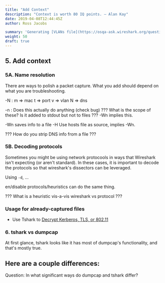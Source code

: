```yaml
---
title: "Add Context"
description: "Context is worth 80 IQ points. – Alan Kay"
date: 2019-04-08T12:44:45Z
author: Ross Jacobs

summary: 'Generating [VLANs file](https://osqa-ask.wireshark.org/questions/63009/generate-vlans-file)'
weight: 50
draft: true
---
```


## 5. Add context

### 5A. Name resolution

There are ways to polish a packet capture. What you add should depend on what
you are troubleshooting.

-N :
  m => mac
  t => port
  v => vlan
  N => dns

-n : Does this actually do anything (check bug)
??? What is the scope of these? Is it added to stdout but not to files ???
-Wn implies this.

-Wn saves info to a file
-H Use hosts file as source, implies -Wn.

??? How do you strip DNS info from a file ???

### 5B. Decoding protocols

Sometimes you might be using network protocools in ways that Wireshark isn't
expecting (or aren't standard). In these cases, it is important to decode the
protocols so that wireshark's dissectors can be leveraged. 

Using `-d`, ... <ASCIICAST>

en/disable protocols/heuristics can do the same thing.

??? What is a heuristic vis-a-vis wireshark vs protocol ???

### Usage for already-captured files

- Use Tshark to [Decrypt Kerberos, TLS, or 802.11](/post/tshark-decryption)

### 6. tshark vs dumpcap

At first glance, tshark looks like it has most of dumpcap's functionality, and that's mostly true.

Here are a couple differences:
- 
Question: In what significant ways do dumpcap and tshark differ?
